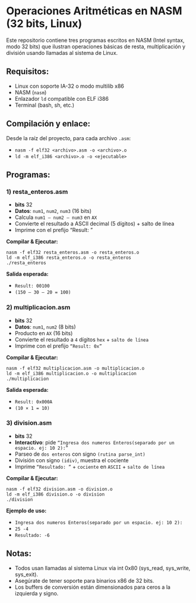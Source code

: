 # Operaciones Aritméticas en NASM (32 bits, Linux)

Este repositorio contiene tres programas escritos en NASM (Intel syntax, modo 32 bits) que ilustran operaciones básicas de resta, multiplicación y división usando llamadas al sistema de Linux.

## Requisitos:
- Linux con soporte IA-32 o modo multilib x86
- NASM (`nasm`)
- Enlazador `ld` compatible con ELF i386
- Terminal (bash, sh, etc.)

## Compilación y enlace:

Desde la raíz del proyecto, para cada archivo `.asm`:
- `nasm -f elf32 <archivo>.asm -o <archivo>.o`
- `ld -m elf_i386 <archivo>.o -o <ejecutable>`

## Programas:

### 1) resta_enteros.asm
- **bits** 32
- **Datos**: `num1`, `num2`, `num3` (16 bits)
- Calcula `num1 – num2 – num3` en `AX`
- Convierte el resultado a ASCII decimal (5 dígitos) + salto de línea
- Imprime con el prefijo “Result: ”

**Compilar & Ejecutar:**
```
nasm -f elf32 resta_enteros.asm -o resta_enteros.o
ld -m elf_i386 resta_enteros.o -o resta_enteros
./resta_enteros
```

**Salida esperada:**
- `Result: 00100`
- `(150 – 30 – 20 = 100)`

### 2) multiplicacion.asm
- **bits** 32
- **Datos**: `num1`, `num2` (8 bits)
- Producto en `AX` (16 bits)
- Convierte el resultado a `4` dígitos `hex` + `salto de línea`
- Imprime con el prefijo `“Result: 0x”`

**Compilar & Ejecutar:**
```
nasm -f elf32 multiplicacion.asm -o multiplicacion.o
ld -m elf_i386 multiplicacion.o -o multiplicacion
./multiplicacion
```

**Salida esperada:**
- `Result: 0x000A`
- `(10 × 1 = 10)`

### 3) division.asm
- **bits** 32
- **Interactivo**: pide `“Ingresa dos numeros Enteros(separado por un espacio. ej: 10 2):”`
- Parseo de `dos enteros` con signo `(rutina parse_int)`
- División con signo `(idiv)`, muestra el cociente
- Imprime `“Resultado: ”` + `cociente` en `ASCII` + `salto de línea`

**Compilar & Ejecutar:**
```
nasm -f elf32 division.asm -o division.o
ld -m elf_i386 division.o -o division
./division
```

**Ejemplo de uso:**
- `Ingresa dos numeros Enteros(separado por un espacio. ej: 10 2):`
- `25 -4`
- `Resultado: -6`

## Notas:
- Todos usan llamadas al sistema Linux vía int 0x80 (sys_read, sys_write, sys_exit).
- Asegúrate de tener soporte para binarios x86 de 32 bits.
- Los buffers de conversión están dimensionados para ceros a la izquierda y signo.
